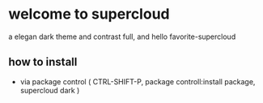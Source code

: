 # welcome to supercloud

a elegan dark theme and contrast full, and hello favorite-supercloud

## how to install
- via package control ( CTRL-SHIFT-P, package controll:install package, supercloud dark )
